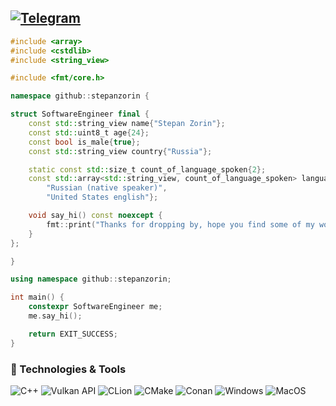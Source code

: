 ## [![Telegram](https://img.shields.io/badge/-contact_me_via_Telegram-090909?style=for-the-badge&logo=telegram&logoColor=27A0D9)](https://t.me/zorinsa)

```cpp
#include <array>
#include <cstdlib>
#include <string_view>

#include <fmt/core.h>

namespace github::stepanzorin {

struct SoftwareEngineer final {
    const std::string_view name{"Stepan Zorin"};
    const std::uint8_t age{24};
    const bool is_male{true};
    const std::string_view country{"Russia"};

    static const std::size_t count_of_language_spoken{2};
    const std::array<std::string_view, count_of_language_spoken> language_spoken{
        "Russian (native speaker)",
        "United States english"};

    void say_hi() const noexcept {
        fmt::print("Thanks for dropping by, hope you find some of my work interesting.");
    }
};

}

using namespace github::stepanzorin;

int main() {
    constexpr SoftwareEngineer me;
    me.say_hi();

    return EXIT_SUCCESS;
}
```

### 🔧 Technologies & Tools
![C++](https://img.shields.io/badge/-C++-090909?style=for-the-badge&logo=C%2b%2b&logoColor=6296CC)
![Vulkan API](https://img.shields.io/badge/-vulkan-090909?style=for-the-badge&logo=vulkan&logoColor=ae0e28)
![CLion](https://img.shields.io/badge/-CLion-090909?style=for-the-badge&logo=CLion&logoColor=FFFFFF)
![CMake](https://img.shields.io/badge/-CMake-090909?style=for-the-badge&logo=CMake&logoColor=6296CC)
![Conan](https://img.shields.io/badge/-Conan-090909?style=for-the-badge&logo=Conan&logoColor=6296CC)
![Windows](https://img.shields.io/badge/-Windows-090909?style=for-the-badge&logo=Windows&logoColor=6296CC)
![MacOS](https://img.shields.io/badge/-MacOS-090909?style=for-the-badge&logo=MacOS&logoColor=6296CC)
